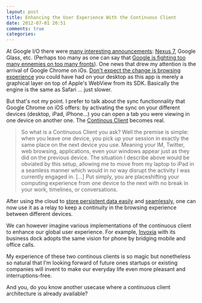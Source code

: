 ```yaml
---
layout: post
title: Enhancing the User Experience With the Continuous Client 
date: 2012-07-01 20:51
comments: true
categories: 
---
```



At Google I/O there were [many interesting announcements](http://www.businessinsider.com/google-io-product-announcements-2012-6?op=1): [Nexus 7](http://gigaom.com/mobile/nexus-7-first-look-its-here-to-snuff-kindles-fire/), Google
Glass, etc. (Perhaps too many as one can say that [Google is fighting too
many ennemies on too many fronts](http://gigaom.com/2012/06/27/google-vs-everyone/)). 
One news that drew my attention is the arrival of Google Chrome on iOs. [Don't expect the change is browsing
experience](http://techcrunch.com/2012/06/28/hands-on-with-googles-chrome-for-ios-just-like-chrome-for-android-only-slower/)
you could have had on your desktop as this app is merely a graphical
layer on top of Apple's WebView from its SDK. Basically the engine is the same as Safari ...
just slower. 

But that's not my point. I prefer to talk about the sync functionnality
that Google Chrome on iOS offers: by activating the sync on your
different devices (desktop, iPad, iPhone...) you can open a tab you were
viewing in one device on another one. The [Continous Client](http://www.engadget.com/2010/05/26/a-modest-proposal-the-continuous-client/) becomes real.

>So what is a Continuous Client you ask? Well the premise is simple: when you leave one device, you pick up your session in exactly the same place on the next device you use. Meaning your IM, Twitter, web browsing, applications, even your windows appear just as they did on the previous device. The situation I describe above would be obviated by this setup, allowing me to move from my laptop to iPad in a seamless manner which would in no way disrupt the activity I was currently engaged in. [...] Put simply, you are placeshifting your computing experience from one device to the next with no break in your work, timelines, or conversations.

After using the cloud to [store persistent data easily](https://www.dropbox.com/) and
[seamlessly](https://www.icloud.com/),
one can now use it as a relay to keep a continuity in the browsing experience 
between different devices.

We can however imagine various implementations of the continuous client to enhance our global user experience.
For example, [Invoxia](http://www.invoxia.com/en/) with its business dock adopts the same
vision for phone by bridging mobile and office calls.

My experience of these two continous clients is so magic but nonetheless so
natural that I'm looking forward of future ones startups or existing
companies will invent to make our everyday life even more
pleasant and interruptions-free. 

And you, do you know another usecase where a continuous client architecture is
already available?
